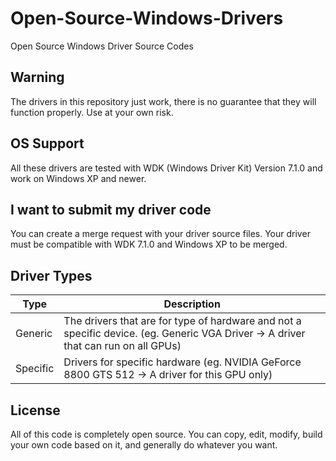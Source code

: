 # Open-Source-Windows-Drivers
Open Source Windows Driver Source Codes

## Warning
The drivers in this repository just work, there is no guarantee that they will function properly.
Use at your own risk.

## OS Support
All these drivers are tested with WDK (Windows Driver Kit) Version 7.1.0 and work on Windows XP and newer.

## I want to submit my driver code
You can create a merge request with your driver source files. Your driver must be compatible with WDK 7.1.0 and Windows XP to be merged.

## Driver Types

| Type     | Description                                                                                                                               |
|----------|-------------------------------------------------------------------------------------------------------------------------------------------|
| Generic  | The drivers that are for type of hardware and not a specific device. (eg. Generic VGA Driver -> A driver that can run on all GPUs)        |
| Specific | Drivers for specific hardware (eg. NVIDIA GeForce 8800 GTS 512 -> A driver for this GPU only)                                             |

## License
All of this code is completely open source. You can copy, edit, modify, build your own code based on it, and generally do whatever you want.
